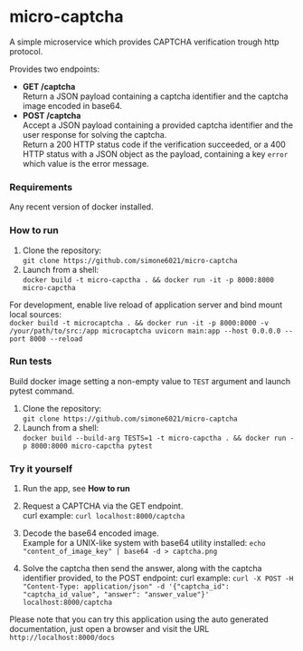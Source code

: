 # micro-captcha

A simple microservice which provides CAPTCHA verification trough http protocol.  

Provides two endpoints:   
- **GET  /captcha**  
  Return a JSON payload containing a captcha identifier and the captcha image encoded in base64.
- **POST /captcha**  
  Accept a JSON payload containing a provided captcha identifier and the user response for solving the captcha.  
  Return a 200 HTTP status code if the verification succeeded, or a 400 HTTP status with a JSON object as the payload, 
  containing a key `error` which value is the error message. 

### Requirements

Any recent version of docker installed.

### How to run

1. Clone the repository:  
   `git clone https://github.com/simone6021/micro-captcha`
2. Launch from a shell:  
   `docker build -t micro-capctha . && docker run -it -p 8000:8000 micro-capctha`
   
For development, enable live reload of application server and bind mount local sources:  
`docker build -t microcaptcha . && docker run -it -p 8000:8000 -v /your/path/to/src:/app microcaptcha uvicorn main:app --host 0.0.0.0 --port 8000 --reload`

### Run tests

Build docker image setting a non-empty value to `TEST` argument and launch pytest command.

1. Clone the repository:  
   `git clone https://github.com/simone6021/micro-captcha`
2. Launch from a shell:  
   `docker build --build-arg TESTS=1 -t micro-capctha . && docker run -p 8000:8000 micro-capctha pytest`
   
### Try it yourself

1. Run the app, see **How to run**
   
2. Request a CAPTCHA via the GET endpoint.  
   curl example: `curl localhost:8000/captcha`

3. Decode the base64 encoded image.  
   Example for a UNIX-like system with base64 utility installed: `echo "content_of_image_key" | base64 -d > captcha.png`

4. Solve the captcha then send the answer, along with the captcha identifier provided, to the POST endpoint:
   curl example: `curl -X POST -H "Content-Type: application/json" -d '{"captcha_id": "captcha_id_value", "answer": "answer_value"}' localhost:8000/captcha`

Please note that you can try this application using the auto generated documentation, just open a browser and visit the URL `http://localhost:8000/docs`
